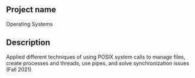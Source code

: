## Project name 
Operating Systems

## Description
Applied different techniques of using POSIX system calls to manage files, create processes and threads, use pipes, and solve synchronization issues (Fall 2021)
